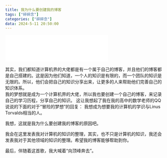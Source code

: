 ```yaml
---
title: 我为什么要创建我的博客
tags: ["碎碎念"]
categories: ["碎碎念"]
data: 2024-5-11 20:50:00
---
```


<iframe frameborder="no" border="0" marginwidth="0" marginheight="0" width=330 height=86 src="//music.163.com/outchain/player?type=2&id=1933219702&auto=1&height=66"></iframe>

其实，我们都知道计算机界的大佬都是有一个属于自己的博客，并且他们的博客都是自己搭建的。这是因为他们知道，一个人的知识是有限的，而一个团队的知识是无限的。所以，他们会把自己的知识分享出来，让更多的人来帮助他们完善自己的知识体系。  
我的梦想就是成为一个计算机界的大佬，所以我也要创建一个自己的博客，来记录自己的学习历程，分享自己的知识。
这让我想起了我在我的高中的数学老师的QQ说说的下面的对于“冒险的梦想”的回复：
我想成为想要我的计算机的学识与Linus Torvalds相当的人。

我想，这就是我为什么要创建我的博客的原因吧。

我会在这里发表我对计算机的知识的整理，其实，也不只是计算机的知识，我还会发表我对于其他领域的知识的整理。希望我的博客能够帮助到你。

最后，伴随着这首歌，我大喊着“向顶峰奔去”。
